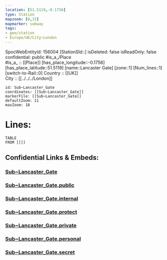 ```yaml
---
location: [51.5119,-0.1756] 
type: Station 
mapzoom: [8,15] 
mapmarker: subway 
tags:
- geo/station
- Europe/UK/City~London
---
```

SpocWebEntityId: 156004
[StationSId::] 
isDeleted: false
isReadOnly: false
confidential: public
#is_a_/Place  
#is_a_ :: [[Place]] 
[has_place_longitude::-0.1756] 
[has_place_latitude::51.5119] 
[name::Lancaster Gate] 
[zone::1] 
[Num_lines::1] 
[switch-to-Rail::0] 
Country :: [[UK]]  
City :: [[../../../London]]  


```leaflet
id: Sub~Lancaster_Gate
coordinates: [[Sub~Lancaster_Gate]] 
markerFile: [[Sub~Lancaster_Gate]] 
defaultZoom: 11 
maxZoom: 18
```


# Lines: 
```dataview
TABLE 
FROM [[]] 
```


## Confidential Links & Embeds: 

### [Sub~Lancaster_Gate](/_Standards/Earth/Continent/Europe/Europe~North/UK/England/Regions~England/London,Greater/cities~GreaterLondon/Underground/Station/Sub~Lancaster_Gate.md) 

### [Sub~Lancaster_Gate.public](/_public/Earth/Continent/Europe/Europe~North/UK/England/Regions~England/London,Greater/cities~GreaterLondon/Underground/Station/Sub~Lancaster_Gate.public.md) 

### [Sub~Lancaster_Gate.internal](/_internal/Earth/Continent/Europe/Europe~North/UK/England/Regions~England/London,Greater/cities~GreaterLondon/Underground/Station/Sub~Lancaster_Gate.internal.md) 

### [Sub~Lancaster_Gate.protect](/_protect/Earth/Continent/Europe/Europe~North/UK/England/Regions~England/London,Greater/cities~GreaterLondon/Underground/Station/Sub~Lancaster_Gate.protect.md) 

### [Sub~Lancaster_Gate.private](/_private/Earth/Continent/Europe/Europe~North/UK/England/Regions~England/London,Greater/cities~GreaterLondon/Underground/Station/Sub~Lancaster_Gate.private.md) 

### [Sub~Lancaster_Gate.personal](/_personal/Earth/Continent/Europe/Europe~North/UK/England/Regions~England/London,Greater/cities~GreaterLondon/Underground/Station/Sub~Lancaster_Gate.personal.md) 

### [Sub~Lancaster_Gate.secret](/_secret/Earth/Continent/Europe/Europe~North/UK/England/Regions~England/London,Greater/cities~GreaterLondon/Underground/Station/Sub~Lancaster_Gate.secret.md)

